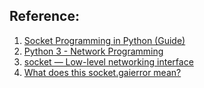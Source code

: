## Reference:
1. [Socket Programming in Python (Guide)](https://realpython.com/python-sockets/)
2. [Python 3 - Network Programming](https://www.tutorialspoint.com/python3/python_networking.htm)
3. [socket — Low-level networking interface](https://docs.python.org/3/library/socket.html#module-socket)
4. [What does this socket.gaierror mean?](https://stackoverflow.com/questions/15246088/what-does-this-socket-gaierror-mean)